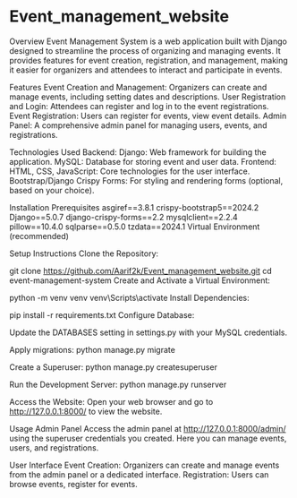 # Event_management_website

Overview
Event Management System is a web application built with Django designed to streamline the process of organizing and managing events. It provides features for event creation, registration, and management, making it easier for organizers and attendees to interact and participate in events.

Features
Event Creation and Management: Organizers can create and manage events, including setting dates and descriptions.
User Registration and Login: Attendees can register and log in to the event registrations.
Event Registration: Users can register for events, view event details.
Admin Panel: A comprehensive admin panel for managing users, events, and registrations.

Technologies Used
Backend:
Django: Web framework for building the application.
MySQL: Database for storing event and user data.
Frontend:
HTML, CSS, JavaScript: Core technologies for the user interface.
Bootstrap/Django Crispy Forms: For styling and rendering forms (optional, based on your choice).



Installation
Prerequisites
asgiref==3.8.1
crispy-bootstrap5==2024.2
Django==5.0.7
django-crispy-forms==2.2
mysqlclient==2.2.4
pillow==10.4.0
sqlparse==0.5.0
tzdata==2024.1
Virtual Environment (recommended)

Setup Instructions
Clone the Repository:

git clone https://github.com/Aarif2k/Event_management_website.git
cd event-management-system
Create and Activate a Virtual Environment:

python -m venv venv
venv\Scripts\activate
Install Dependencies:

pip install -r requirements.txt
Configure Database:

Update the DATABASES setting in settings.py with your MySQL credentials.

Apply migrations:
python manage.py migrate

Create a Superuser:
python manage.py createsuperuser

Run the Development Server:
python manage.py runserver

Access the Website:
Open your web browser and go to http://127.0.0.1:8000/ to view the website.

Usage
Admin Panel
Access the admin panel at http://127.0.0.1:8000/admin/ using the superuser credentials you created. Here you can manage events, users, and registrations.

User Interface
Event Creation: Organizers can create and manage events from the admin panel or a dedicated interface.
Registration: Users can browse events, register for events.
